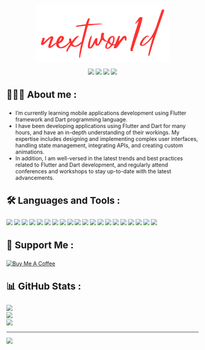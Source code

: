 <p align="center">
  <a href="https://github.com/nextwor1d">
    <img height="150" src="https://github.com/nextwor1d/nextwor1d/blob/main/nextwor1d.png"/></a>
</p>

<p align="center">
  <a href="https://t.me/flutter_ninja"><img src="https://img.shields.io/badge/telegram-1da1f2?style=for-the-badge&logo=telegram&logoColor=white&color=27a0df"/></a> 
  <a href="https://stackoverflow.com/users/21555356"><img src="https://img.shields.io/badge/stackoverflow-f27f25?style=for-the-badge&logo=stackoverflow&logoColor=white&color=f27f25"/></a>
  <a href="https://twitter.com/nextwor1d"><img src="https://img.shields.io/badge/twitter-1da1f2?style=for-the-badge&logo=twitter&logoColor=white&color=1da1f2"/></a>
  <a href="https://linkedin.com/in/nextwor1d"><img src="https://img.shields.io/badge/linkedin-0c67c2?style=for-the-badge&logo=linkedin"/></a>
</p>


## <summary><h3>🧑🏻‍💻 About me :</h3></summary>

- I’m currently learning mobile applications development using Flutter framework and Dart programming language.
- I have been developing applications using Flutter and Dart for many hours, and have an in-depth understanding of their workings. My expertise includes designing and implementing complex user interfaces, handling state management, integrating APIs, and creating custom animations.
- In addition, I am well-versed in the latest trends and best practices related to Flutter and Dart development, and regularly attend conferences and workshops to stay up-to-date with the latest advancements.
  
## <summary><h3>🛠️ Languages and Tools :</h3></summary>

<a href="https://en.wikipedia.org/wiki/HTML5"><img src="https://img.shields.io/badge/HTML5-db4b31?logo=html5&logoColor=white"/></a>
<a href="https://en.wikipedia.org/wiki/CSS3"><img src="https://img.shields.io/badge/CSS3-1572b6?logo=CSS3&logoColor=white"/></a>
<a href="https://tailwindcss.com"><img src="https://img.shields.io/badge/TAILWIND%20CSS-38bdf8?logo=tailwindcss&logoColor=white"/></a>
<a href="https://en.wikipedia.org/wiki/JavaScript"><img src="https://img.shields.io/badge/JAVASCRIPT-f0db4f?logo=JAVASCRIPT&logoColor=white"/></a>
<a href="https://react.dev"><img src="https://img.shields.io/badge/REACT-149eca?logo=React&logoColor=white"/></a>
<a href="https://nextjs.org"><img src="https://img.shields.io/badge/NEXT.JS-black?logo=nextdotjs&logoColor=white"/></a>
<a href="https://nodejs.org"><img src="https://img.shields.io/badge/NODE.JS-79b300?logo=nodedotjs&logoColor=white"/></a>
<a href="https://www.postgresql.org"><img src="https://img.shields.io/badge/POSTGRESQL-699dc9?logo=postgresql&logoColor=white"/></a>
<a href="https://graphql.org"><img src="https://img.shields.io/badge/GRAPHQL-de33a6?logo=GRAPHQL&logoColor=white"/></a>
<a href="https://dart.dev"><img src="https://img.shields.io/badge/DART-2bb7f6?logo=DART&logoColor=white"/></a>
<a href="https://flutter.dev"><img src="https://img.shields.io/badge/FLUTTER-015393?logo=flutter&logoColor=white"/></a>
<a href="https://firebase.google.com"><img src="https://img.shields.io/badge/FIREBASE-ffcb2b?logo=FIREBASE&logoColor=white"/></a>
<a href="https://go.dev"><img src="https://img.shields.io/badge/GO-79d4fd?logo=go&logoColor=white"/></a>
<a href="https://www.python.org"><img src="https://img.shields.io/badge/PYTHON-ffe468?logo=PYTHON&logoColor=white"/></a>
<a href="https://github.com"><img src="https://img.shields.io/badge/GITHUB-black?logo=GITHUB&logoColor=white"/></a>
<a href="https://git-scm.com"><img src="https://img.shields.io/badge/GIT-e84e31?logo=git&logoColor=white"/></a>
<a href="https://code.visualstudio.com"><img src="https://img.shields.io/badge/VSCODE-3c99d4?logo=visualstudio&logoColor=white"/></a>
<a href="https://www.figma.com"><img src="https://img.shields.io/badge/FIGMA-f76e5f?logo=FIGMA&logoColor=white"/></a>
<a href="https://www.canva.com"><img src="https://img.shields.io/badge/CANVA-5440e2?logo=CANVA&logoColor=white"/></a>
<a href="https://openai.com"><img src="https://img.shields.io/badge/OPENAI-6ea194?logo=OPENAI&logoColor=white"/></a>


## <summary><h3>🤝 Support Me :</h3></summary>
<a href="https://www.buymeacoffee.com/nextwor1d" target="_blank"><img src="https://cdn.buymeacoffee.com/buttons/default-orange.png" alt="Buy Me A Coffee" height="41" width="174"></a>


## <summary><h3>📊 GitHub Stats :</h3></summary>

![](https://github-readme-stats.vercel.app/api?username=nextwor1d&theme=dark&hide_border=false&include_all_commits=true&count_private=true)<br/>
![](https://github-readme-streak-stats.herokuapp.com/?user=nextwor1d&theme=dark&hide_border=false)<br/>
![](https://github-readme-stats.vercel.app/api/top-langs/?username=nextwor1d&theme=dark&hide_border=false&include_all_commits=true&count_private=true&layout=compact)

---
[![](https://visitcount.itsvg.in/api?id=nextwor1d&label=Profile%20Views&color=12&icon=0&pretty=true)](https://visitcount.itsvg.in)
